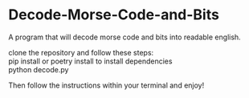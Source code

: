 # Decode-Morse-Code-and-Bits
A program that will decode morse code and bits into readable english.

clone the repository and follow these steps: \
pip install or poetry install to install dependencies \
python decode.py

Then follow the instructions within your terminal and enjoy!
